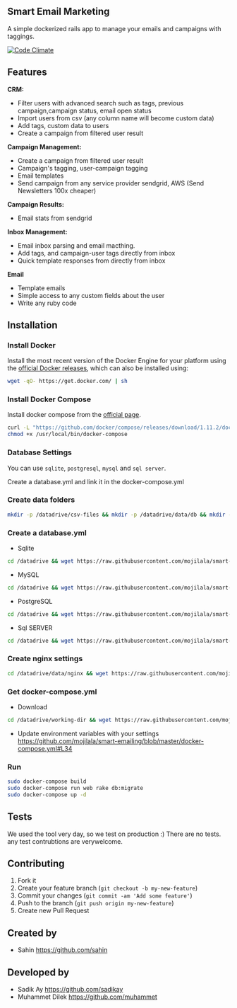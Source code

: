 ## Smart Email Marketing

A simple dockerized rails app to manage your emails and campaigns with taggings.

[![Code Climate](https://codeclimate.com/github/mojilala/smart-emailing/badges/gpa.svg)](https://codeclimate.com/github/mojilala/smart-emailing)


## Features
**CRM:**
* Filter users with advanced search such as tags, previous campaign,campaign status, email open status
* Import users from csv (any column name will become custom data)
* Add tags, custom data to users 
* Create a campaign from filtered user result


**Campaign Management:**
* Create a campaign from filtered user result
* Campaign's tagging, user-campaign tagging
* Email templates
* Send campaign from any service provider sendgrid, AWS (Send Newsletters 100x cheaper)

**Campaign Results:**
* Email stats from sendgrid

**Inbox Management:**
* Email inbox parsing and email macthing.
* Add tags, and campaign-user tags directly from inbox
* Quick template responses from directly from inbox

**Email**
* Template emails
* Simple access to any custom fields about the user
* Write any ruby code


## Installation

### Install Docker
Install the most recent version of the Docker Engine for your platform using the [official Docker releases](http://docs.docker.com/engine/installation/), which can also be installed using:

```bash
wget -qO- https://get.docker.com/ | sh
```

### Install Docker Compose
Install docker compose from the [official page](https://docs.docker.com/compose/install/).    

```bash
curl -L "https://github.com/docker/compose/releases/download/1.11.2/docker-compose-$(uname -s)-$(uname -m)" -o /usr/local/bin/docker-compose
chmod +x /usr/local/bin/docker-compose
```

### Database Settings

You can use `sqlite`, `postgresql`, `mysql` and `sql server`.

Create a database.yml and link it in the docker-compose.yml

### Create data folders
```bash
mkdir -p /datadrive/csv-files && mkdir -p /datadrive/data/db && mkdir -p /datadrive/data/redis && mkdir -p /datadrive/data/nginx && mkdir -p /datadrive/working-dir 
```

### Create a database.yml
* Sqlite 
```bash
cd /datadrive && wget https://raw.githubusercontent.com/mojilala/smart-emailing/master/config/database.yml
```

* MySQL

```bash
cd /datadrive && wget https://raw.githubusercontent.com/mojilala/smart-emailing/master/config/database_mysql.example.yml
```
* PostgreSQL

```bash
cd /datadrive && wget https://raw.githubusercontent.com/mojilala/smart-emailing/master/config/database_postgresql.example.yml
```
* Sql SERVER

```bash
cd /datadrive && wget https://raw.githubusercontent.com/mojilala/smart-emailing/master/config/database_azure_sql.example.yml
```


### Create nginx settings
```bash
cd /datadrive/data/nginx && wget https://raw.githubusercontent.com/mojilala/smart-emailing/master/nginx/my_proxy.conf
```

### Get docker-compose.yml
* Download
```bash
cd /datadrive/working-dir && wget https://raw.githubusercontent.com/mojilala/smart-emailing/master/docker-compose.yml
```

* Update environment variables with your settings https://github.com/mojilala/smart-emailing/blob/master/docker-compose.yml#L34

### Run

```bash
sudo docker-compose build
sudo docker-compose run web rake db:migrate
sudo docker-compose up -d
```

## Tests
We used the tool very day, so we test on production :)
There are no tests. any test contrubtions are verywelcome.

## Contributing

1. Fork it
2. Create your feature branch (`git checkout -b my-new-feature`)
3. Commit your changes (`git commit -am 'Add some feature'`)
4. Push to the branch (`git push origin my-new-feature`)
5. Create new Pull Request

## Created by
* Sahin https://github.com/sahin

## Developed by
* Sadik Ay https://github.com/sadikay
* Muhammet Dilek https://github.com/muhammet
